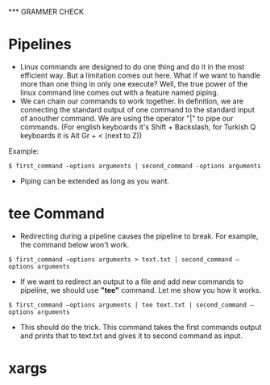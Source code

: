 *** GRAMMER CHECK

# Pipelines
 * Linux commands are designed to do one thing and do it in the most efficient way. But a limitation comes out here. What if we want to handle more than one thing in only one execute? Well, the true power of the linux command line comes out with a feature named piping. 
 * We can chain our commands to work together. In definition, we are connecting the standard output of one command to the standard input of anouther command. We are using the operator "|" to pipe our commands. (For english keyboards it's Shift + Backslash, for Turkish Q keyboards it is Alt Gr + < (next to Z))

 Example:
 ```
 $ first_command –options arguments | second_command -options arguments
 ```
 * Piping can be extended as long as you want.

 # tee Command
 * Redirecting during a pipeline causes the pipeline to break. For example, the command below won't work.
  ```
  $ first_command –options arguments > text.txt | second_command –options arguments
  ```
 * If we want to redirect an output to a file and add new commands to pipeline, we should use **"tee"** command. Let me show you how it works.
  ```
  $ first_command –options arguments | tee text.txt | second_command –options arguments
  ```
 * This should do the trick. This command takes the first commands output and prints that to text.txt and gives it to second command as input.

 # xargs